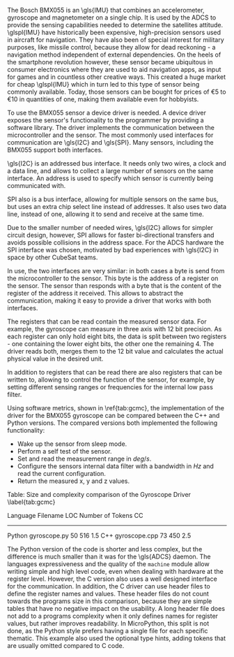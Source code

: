 The Bosch BMX055 is an \\gls{IMU} that combines an accelerometer, gyroscope and magnetometer on a single chip. It is used by the ADCS to provide the sensing capabilities needed to determine the satellites attitude. \\glspl{IMU} have historically been expensive, high-precision sensors used in aircraft for navigation. They have also been of special interest for military purposes, like missile control, because they allow for dead reckoning - a navigation method independent of external dependencies. On the heels of the smartphone revolution however, these sensor became ubiquitous in consumer electronics where they are used to aid navigation apps, as input for games and in countless other creative ways. This created a huge market for cheap \\glspl{IMU} which in turn led to this type of sensor being commonly available. Today, those sensors can be bought for prices of €5 to €10 in quantities of one, making them available even for hobbyists.

To use the BMX055 sensor a device driver is needed. A device driver exposes the sensor's functionality to the programmer by providing a software library. The driver implements the communication between the microcontroller and the sensor. The most commonly used interfaces for communication are \\gls{I2C} and \\gls{SPI}. Many sensors, including the BMX055 support both interfaces. 

\\gls{I2C} is an addressed bus interface. It needs only two wires, a clock and a data line, and allows to collect a large number of sensors on the same interface. An address is used to specify which sensor is currently being communicated with.

SPI also is a bus interface, allowing for multiple sensors on the same bus, but uses an extra chip select line instead of addresses. It also uses two data line, instead of one, allowing it to send and receive at the same time.

Due to the smaller number of needed wires, \\gls{I2C} allows for simpler circuit design, however, SPI allows for faster bi-directional transfers and avoids possible collisions in the address space. For the ADCS hardware the SPI interface was chosen, motivated by bad experiences with \\gls{I2C} in space by other CubeSat teams.

In use, the two interfaces are very similar: in both cases a byte is send from the microcontroller to the sensor. This byte is the address of a register on the sensor. The sensor than responds with a byte that is the content of the register of the address it received. This allows to abstract the communication, making it easy to provide a driver that works with both interfaces.

The registers that can be read contain the measured sensor data. For example, the gyroscope can measure in three axis with 12 bit precision. As each register can only hold eight bits, the data is split between two registers - one containing the lower eight bits, the other one the remaining 4. The driver reads both, merges them to the 12 bit value and calculates the actual physical value in the desired unit.

In addition to registers that can be read there are also registers that can be written to, allowing to control the function of the sensor, for example, by setting different sensing ranges or frequencies for the internal low pass filter.

Using software metrics, shown in \\ref{tab:gcmc}, the implementation of the driver for the BMX055 gyroscope can be compared between the C++ and Python versions. The compared versions both implemented the following functionality:

* Wake up the sensor from sleep mode.
* Perform a self test of the sensor.
* Set and read the measurement range in $deg/s$.
* Configure the sensors internal data filter with a bandwidth in $Hz$ and read the current configuration.
* Return the measured x, y and z values.

Table: Size and complexity comparison of the Gyroscope Driver \\label{tab:gcmc}

Language    Filename          LOC    Number of Tokens       CC
----------  --------------  -----  ------------------  -------
Python      gyroscope.py       50                 516  1.5
C++         gyroscope.cpp      73                 450  2.5

The Python version of the code is shorter and less complex, but the difference is much smaller than it was for the \\gls{ADCS} daemon. The languages expressiveness and the quality of the ```machine``` module allow writing simple and high level code, even when dealing with hardware at the register level. However, the C version also uses a well designed interface for the communication. In addition, the C driver can use header files to define the register names and values. These header files do not count towards the programs size in this comparison, because they are simple tables that have no negative impact on the usability. A long header file does not add to a programs complexity when it only defines names for register values, but rather improves readability. In MicroPython, this split is not done, as the Python style prefers having a single file for each specific thematic. This example also used the optional type hints, adding tokens that are usually omitted compared to C code.
